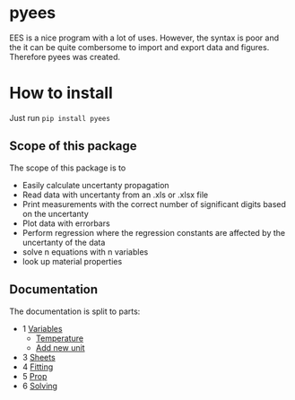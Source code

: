 # pyees
EES is a nice program with a lot of uses. However, the syntax is poor and the it can be quite combersome to import and export data and figures. Therefore pyees was created.


# How to install
Just run ```pip install pyees```

## Scope of this package
The scope of this package is to
 - Easily calculate uncertanty propagation
 - Read data with uncertanty from an .xls or .xlsx file
 - Print measurements with the correct number of significant digits based on the uncertanty
 - Plot data with errorbars
 - Perform regression where the regression constants are affected by the uncertanty of the data
 - solve n equations with n variables
 - look up material properties

## Documentation
The documentation is split to parts:
 - 1 [Variables](/docs/1%20Variables.md)
   - [Temperature](/docs/1.1%20Temperature.md)
   - [Add new unit](/docs/1.2%20Add%20new%20units.md)
 - 3 [Sheets](/docs/3%20Sheet.md)
 - 4 [Fitting](/docs/4%20Fitting.md)
 - 5 [Prop](/docs/5%20Prop.md)
 - 6 [Solving](/docs/6%20Solving.md)
